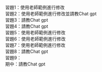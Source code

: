 習題1：使用老師範例進行修改<br>
習題2：使用老師範例進行修改並請教Chat gpt<br>
習題3：請教Chat gpt<br>
習題4：請教Chat gpt<br>
習題5：使用老師範例進行修改<br>
習題6：使用老師範例進行修改<br>
習題7：使用老師範例進行修改<br>
習題8：請教Chat gpt<br>
習題9：<br>
期中：請教Chat gpt<br>
